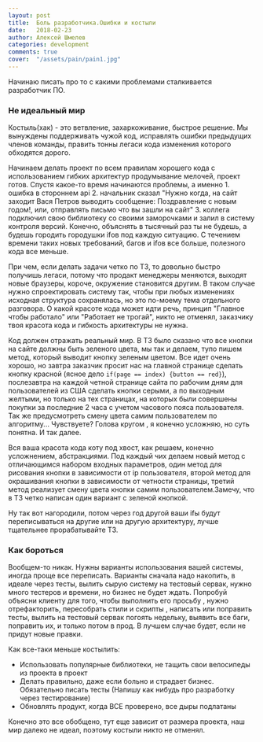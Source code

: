 ```yaml
---
layout: post
title:  Боль разработчика.Ошибки и костыли
date:   2018-02-23
author: Алексей Шмелев
categories: development
comments: true
cover:  "/assets/pain/pain1.jpg"
---
```


Начинаю писать про то с какими проблемами сталкивается разработчик ПО.

### Не идеальный мир

Костыль(хак) - это ветвление, захаркоживание, быстрое решение.
Мы вынуждены поддерживать чужой код, исправлять ошибки предыдущих членов команды, править тонны легаси кода изменения которого обходятся дорого.

Начинаем делать проект по всем правилам хорошего кода с использованием гибких архитектур продумывание мелочей, проект готов. 
Спустя какое-то время начинаются проблемы, а именно 1. ошибка в стороннем api 2. начальник сказал "Нужно когда, на сайт заходит Вася Петров выводить сообщение: Поздравление с новым годом!, или, отправлять письмо что вы зашли на сайт" 3. коллега подключил свою библиотеку со своими заморочками и залил в систему контроля версий.
Конечно, объяснять в тысячный раз ты не будешь, а будешь городить городушки ifов под каждую ситуацию. С течением времени таких новых требований, багов и ifов все больше, полезного кода все меньше. 

При чем, если делать задачи четко по ТЗ, то довольно быстро получишь легаси, потому что продакт менеджеры меняются, выходят новые браузеры, короче, окружение становится другим. 
В таком случае нужно спроектировать систему так, чтобы при любых изменениях исходная структура сохранялась, но это по-моему тема отдельного разговора.
О какой красоте кода может идти речь, принцип "Главное чтобы работало" или "Работает не трогай", никто не отменял, заказчику твоя красота кода и гибкость архитектуры не нужна.

Код должен отражать реальный мир. 
В ТЗ было сказано что все кнопки на сайте должны быть зеленого цвета, мы так и делаем, тупо пишем метод, который выводит кнопку зеленым цветом. 
Все идет очень хорошо, но завтра заказчик просит нас на главной странице сделать кнопку красной (ясное дело ``if(page == index) {button == red}``), 
послезавтра на каждой четной странице сайта по рабочим дням для пользователей из США сделать кнопки серыми, а по выходным желтыми, но только на тех страницах, на которых были совершены покупки за последние 2 часа с учетом часового пояса пользователя. Так же предусмотреть смену цвета самим пользователем по алгоритму... Чувствуете? Голова кругом , я конечно усложняю, но суть понятна.
И так далее.

Вся ваша красота кода коту под хвост, как решаем, конечно усложнением, абстракциями.
Под каждый чих делаем новый метод с отличающимся набором входных параметров, один метод для рисования кнопки в зависимости от ip пользователя, второй метод для окрашивания кнопки в зависимости от четности страницы, третий метод реализует смену цвета кнопки самим пользователем.Замечу, что в ТЗ четко написан один вариант с зеленой кнопкой.

Ну так вот нагородили, потом через год другой ваши ifы будут переписываться на другие или на другую архитектуру, лучше тщательнее прорабатывайте ТЗ.

### Как бороться

Вообщем-то никак. Нужны варианты использования вашей системы, иногда проще все переписать.
Варианты сначала надо накопить, в идеале через тесты, вылить сырую систему на тестовый сервак, нужно много тестеров и времени, но бизнес не будет ждать.
Попробуй объясни клиенту для того, чтобы выполнить его просьбу , нужно отрефакторить, пересобрать стили и скрипты , написать или поправить тесты, вылить на тестовый сервак погоять недельку, выявить все баги, поправить их, и только потом в прод. В лучшем случае будет, если не придут новые правки.

Как все-таки меньше костылить:

- Использовать популярные библиотеки, не тащить свои велосипеды из проекта в проект
- Делать правильно, даже если больно и страдает бизнес. Обязательно писать тесты (Напишу как нибудь про разработку через тестирование)
- Обновлять продукт, когда ВСЕ проверено, все дыры подлатаны

Конечно это все обобщено, тут еще зависит от размера проекта, наш мир далеко не идеал, поэтому костыли никто не отменял.

